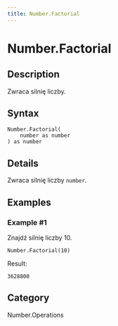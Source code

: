 ```yaml
---
title: Number.Factorial
---
```


# Number.Factorial


## Description

Zwraca silnię liczby.


## Syntax

```powerquery
Number.Factorial(
    number as number
) as number
```


## Details

Zwraca silnię liczby <code>number</code>.


## Examples

### Example #1 
Znajdź silnię liczby 10.
```powerquery
Number.Factorial(10)
```

Result: 
```powerquery
3628800
```




## Category
Number.Operations
